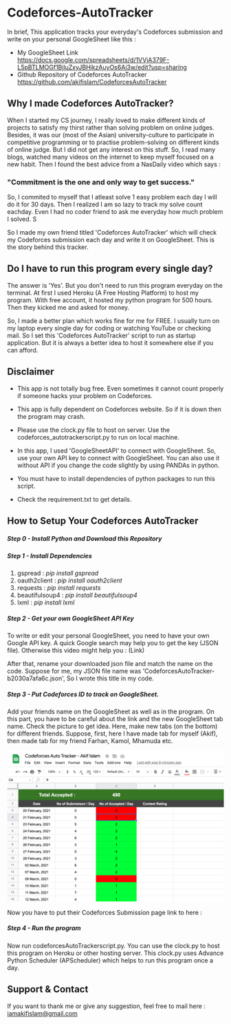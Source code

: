 # Codeforces-AutoTracker

In brief, This application tracks your everyday's Codeforces submission and write on your personal GoogleSheet like this :
- My GoogleSheet Link
https://docs.google.com/spreadsheets/d/1VVjA379F-L5pBTLMOGf1BjluZxyJBHikzAuyOs6Ai3w/edit?usp=sharing
- Github Repository of Codeforces AutoTracker 
https://github.com/akifislam/CodeforcesAutoTracker

## Why I made Codeforces AutoTracker?

When I started my CS journey, I really loved to make different kinds of projects to satisfy my thirst rather than solving problem on online judges. Besides, it was our (most of the Asian) university-culture to participate in competitive programming or to practise problem-solving on different kinds of online judge. But I did not get any interest on this stuff. So, I read many blogs, watched many videos on the internet to keep myself focused on a new habit. Then I found the best advice from a NasDaily video which says : 
   ### "Commitment is the one and only way to get success."
 
So, I commited to myself that I atleast solve 1 easy problem each day I will do it for 30 days. Then I realized I am so lazy to track my solve count eachday. Even I had no coder friend to ask me everyday how much problem I solved. S

So I made my own friend titled 'Codeforces AutoTracker' which will check my Codeforces submission each day and write it on GoogleSheet. This is the story behind this tracker.

## Do I have to run this program every single day?
The answer is 'Yes'. But you don't need to run this program everyday on the terminal. At first I used Heroku (A Free Hosting Platform) to host my program. With free account, it hosted my python program for 500 hours. Then they kicked me and asked for money. 

So, I made a better plan which works fine for me for FREE. I usually turn on my laptop every single day for coding or watching YouTube or checking mail. So I set this 'Codeforces AutoTracker' script to run as startup application. But it is always a better idea to host it somewhere else if you can afford.

## Disclaimer
- This app is not totally bug free. Even sometimes it cannot count properly if someone hacks your problem on Codeforces.
- This app is fully dependent on Codeforces website. So if it is down then the program may crash.

- Please use the clock.py file to host on server. Use the codeforces_autotrackerscript.py to run on local machine.
- In this app, I used 'GoogleSheetAPI' to connect with GoogleSheet. So, use your own API key to connect with GoogleSheet. You can also use it without API if you change the code slightly by using PANDAs in python.

- You must have to install dependencies of python packages to run this script.

- Check the requirement.txt to get details.


## How to Setup Your Codeforces AutoTracker 


##### Step 0 - Install Python and Download this Repository
##### Step 1 - Install Dependencies
  1) gspread : *pip install gspread*
  2) oauth2client : *pip install oauth2client*
  3) requests : *pip install requests*
  4) beautifulsoup4 : *pip install beautifulsoup4*
  5) lxml : *pip install lxml*
##### Step 2 - Get your own GoogleSheet API Key
To write or edit your personal GoogleSheet, you need to have your own Google API key. A quick Google search may help you to get the key (JSON file). Otherwise this video might help you : 
(Link)

After that, rename your downloaded json file and match the name on the code. Suppose for me, my JSON file name was 'CodeforcesAutoTracker-b2030a7afa6c.json', So I wrote this title in my code. 

##### Step 3 - Put Codeforces ID to track on GoogleSheet.

Add your friends name on the GoogleSheet as well as in the program. On this part, you have to be careful about the link and the new GoogleSheet tab name. Check the picture to get idea. Here, make new tabs (on the bottom) for different friends. Suppose, first, here I have made tab for myself (Akif), then made tab for my friend Farhan, Kamol, Mhamuda etc.


![Preview of GoogleSheet](https://github.com/akifislam/CodeforcesAutoTracker/blob/main/Preview%20of%20GSheet.png)

Now you have to put their Codeforces Submission page link to here :



##### Step 4 - Run the program
Now run codeforcesAutoTrackerscript.py.  You can use the clock.py to host this program on Heroku or other hosting server. This clock.py uses Advance Python Scheduler (APScheduler) which helps to run this program once a day.



## Support & Contact
If you want to thank me or give any suggestion, feel free to mail here : 
iamakifislam@gmail.com

